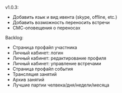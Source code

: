 v1.0.3:
- Добавить язык и вид ивента (skype, offline, etc.)
- Добавить возможность переносить встречи
- СМС-оповещения о переносах

Backlog:
- Страница профайл участника
- Личный кабинет: логин
- Личный кабинет: редактирование профиля
- Личный кабинет: управление встречами
- Страница профайл события
- Трансляция занятий
- Архив занятий
- Лучшие партии челвека/дня/недели/месяца
